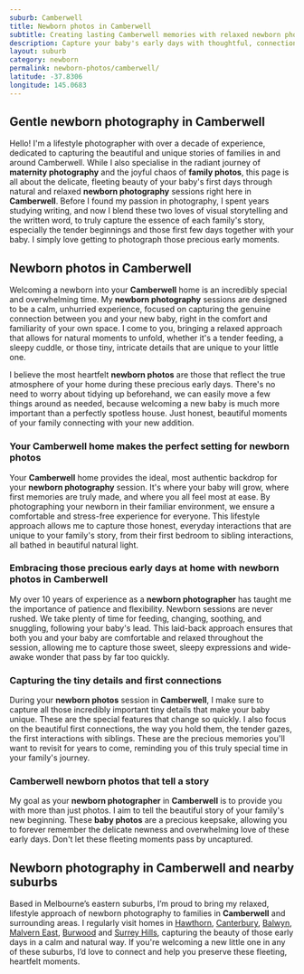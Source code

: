 ```yaml
---
suburb: Camberwell
title: Newborn photos in Camberwell
subtitle: Creating lasting Camberwell memories with relaxed newborn photos
description: Capture your baby's early days with thoughtful, connection-focused photography in Camberwell, whether at home or in a favourite local spot, these photos will hold meaning for years to come.
layout: suburb
category: newborn
permalink: newborn-photos/camberwell/
latitude: -37.8306
longitude: 145.0683
---
```


## Gentle newborn photography in Camberwell

Hello! I'm a lifestyle photographer with over a decade of experience, dedicated to capturing the beautiful and unique stories of families in and around Camberwell. While I also specialise in the radiant journey of **maternity photography** and the joyful chaos of **family photos**, this page is all about the delicate, fleeting beauty of your baby's first days through natural and relaxed **newborn photography** sessions right here in **Camberwell**. Before I found my passion in photography, I spent years studying writing, and now I blend these two loves of visual storytelling and the written word, to truly capture the essence of each family's story, especially the tender beginnings and those first few days together with your baby. I simply love getting to photograph those precious early moments.

## Newborn photos in Camberwell

Welcoming a newborn into your **Camberwell** home is an incredibly special and overwhelming time. My **newborn photography** sessions are designed to be a calm, unhurried experience, focused on capturing the genuine connection between you and your new baby, right in the comfort and familiarity of your own space. I come to you, bringing a relaxed approach that allows for natural moments to unfold, whether it's a tender feeding, a sleepy cuddle, or those tiny, intricate details that are unique to your little one.

I believe the most heartfelt **newborn photos** are those that reflect the true atmosphere of your home during these precious early days. There's no need to worry about tidying up beforehand, we can easily move a few things around as needed, because welcoming a new baby is much more important than a perfectly spotless house. Just honest, beautiful moments of your family connecting with your new addition.

### Your Camberwell home makes the perfect setting for newborn photos

Your **Camberwell** home provides the ideal, most authentic backdrop for your **newborn photography** session. It's where your baby will grow, where first memories are truly made, and where you all feel most at ease. By photographing your newborn in their familiar environment, we ensure a comfortable and stress-free experience for everyone. This lifestyle approach allows me to capture those honest, everyday interactions that are unique to your family's story, from their first bedroom to sibling interactions, all bathed in beautiful natural light.

### Embracing those precious early days at home with newborn photos in Camberwell

My over 10 years of experience as a **newborn photographer** has taught me the importance of patience and flexibility. Newborn sessions are never rushed. We take plenty of time for feeding, changing, soothing, and snuggling, following your baby's lead. This laid-back approach ensures that both you and your baby are comfortable and relaxed throughout the session, allowing me to capture those sweet, sleepy expressions and wide-awake wonder that pass by far too quickly.

### Capturing the tiny details and first connections

During your **newborn photos** session in **Camberwell**, I make sure to capture all those incredibly important tiny details that make your baby unique. These are the special features that change so quickly. I also focus on the beautiful first connections, the way you hold them, the tender gazes, the first interactions with siblings. These are the precious memories you'll want to revisit for years to come, reminding you of this truly special time in your family's journey.

### Camberwell newborn photos that tell a story

My goal as your **newborn photographer** in **Camberwell** is to provide you with more than just photos. I aim to tell the beautiful story of your family's new beginning. These **baby photos** are a precious keepsake, allowing you to forever remember the delicate newness and overwhelming love of these early days. Don't let these fleeting moments pass by uncaptured.

## Newborn photography in Camberwell and nearby suburbs

Based in Melbourne’s eastern suburbs, I’m proud to bring my relaxed, lifestyle approach of newborn photography to families in **Camberwell** and surrounding areas. I regularly visit homes in [Hawthorn](newborn-photos/hawthorn/), [Canterbury](newborn-photos/canterbury/), [Balwyn](newborn-photos/balwyn/), [Malvern East](newborn-photos/malvern-east/), [Burwood](newborn-photos/burwood/) and [Surrey Hills](newborn-photos/surrey-hills/), capturing the beauty of those early days in a calm and natural way. If you're welcoming a new little one in any of these suburbs, I’d love to connect and help you preserve these fleeting, heartfelt moments.

